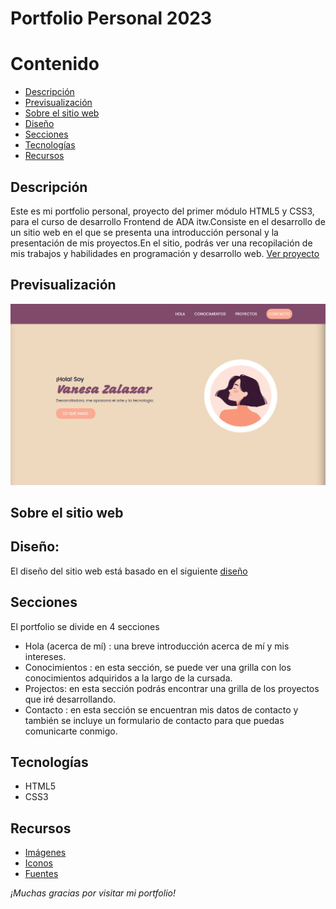 # Portfolio Personal 2023

# Contenido
- [Descripción](#descripción)
- [Previsualización](#previsualización)
- [Sobre el sitio web](#sobre-el-sitio-web) 
- [Diseño](#diseño)
- [Secciones](#secciones)
- [Tecnologías ](#tecnologías)
- [Recursos](#recursos)

## Descripción 
Este es mi portfolio personal, proyecto del primer módulo HTML5 y CSS3, para el curso de desarrollo Frontend de ADA itw.Consiste en el desarrollo de un sitio web en el que se presenta una introducción personal y la presentación de mis proyectos.En el sitio, podrás ver una recopilación de mis trabajos y habilidades en programación y desarrollo web.
[Ver proyecto](https://vanesa-zalazar-portfolio.vercel.app/)

## Previsualización 

![Texto alternativo](images/mi-portfolio.jpg)

## Sobre el sitio web

## Diseño:
El diseño del sitio web está basado en el siguiente [diseño](https://frontend-proyecto-portfolio.adaitw.org/)

## Secciones
El portfolio se divide en 4 secciones 
- Hola (acerca de mí) : una breve introducción acerca de mí y mis intereses.
- Conocimientos : en esta sección, se puede ver una grilla con los conocimientos adquiridos a la largo de la cursada.
- Projectos: en esta sección podrás encontrar una grilla de los proyectos que iré desarrollando.
- Contacto : en esta sección se encuentran mis datos de contacto y también se incluye un formulario de contacto para que puedas comunicarte conmigo.

## Tecnologías
- HTML5
- CSS3

## Recursos
- [Imágenes](https://undraw.co/illustrations)
- [Iconos](https://fontawesome.com/)
- [Fuentes](https://fonts.google.com/)

_¡Muchas gracias por visitar mi portfolio!_



